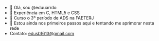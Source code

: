 - 👋 Olá, sou @eduuarrdo
- 👀 Experiência em C, HTML5 e CSS
- 🌱 Curso o 3º período de ADS na FAETERJ
- 💞️ Estou ainda nos primeiros passos aqui e tentando me aprimorar nesta rede
- Contato:  edusb1613@gmail.com

<!---
eduuarrdo/eduuarrdo is a ✨ special ✨ repository because its `README.md` (this file) appears on your GitHub profile.
You can click the Preview link to take a look at your changes.
--->
